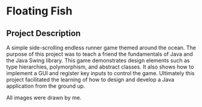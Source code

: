 # Floating Fish

## Project Description

A simple side-scrolling endless runner game themed around the ocean. The purpose of this project was to teach a friend
the fundamentals of Java and the Java Swing library. This game demonstrates design elements such as type hierarchies, 
polymorphism, and abstract classes. It also shows how to implement a GUI and register key inputs to control the game.
Ultimately this project facilitated the learning of how to design and develop a Java application from the ground up.

All images were drawn by me.